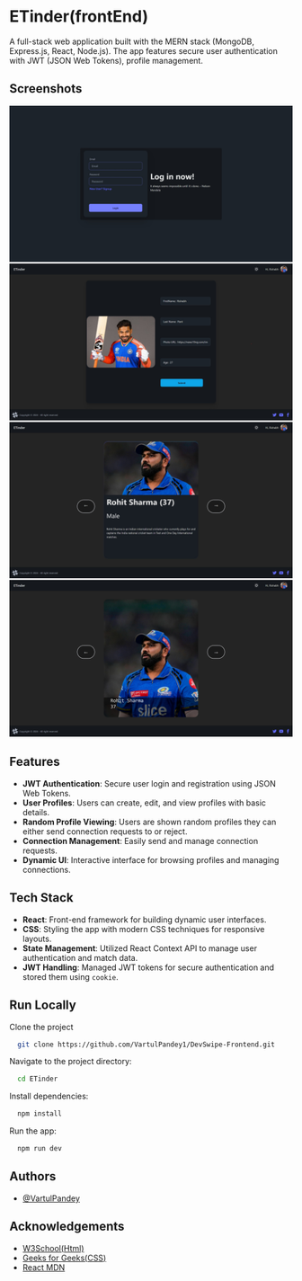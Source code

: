 
# ETinder(frontEnd)

A full-stack web application built with the MERN stack (MongoDB, Express.js, React, Node.js). The app features secure user authentication with JWT (JSON Web Tokens), profile management.



## Screenshots

![App Screenshot](https://github.com/VartulPandey1/DevSwipe-Frontend/blob/main/public/image1.jpeg?raw=true)
![App Screenshot](https://github.com/VartulPandey1/DevSwipe-Frontend/blob/main/public/image2.jpeg?raw=true)
![App Screenshot](https://github.com/VartulPandey1/DevSwipe-Frontend/blob/main/public/image3.jpeg?raw=true)
![App Screenshot](https://github.com/VartulPandey1/DevSwipe-Frontend/blob/main/public/image4.jpeg?raw=true)


## Features
- **JWT Authentication**: Secure user login and registration using JSON Web Tokens.
- **User Profiles**: Users can create, edit, and view profiles with basic details.
- **Random Profile Viewing**: Users are shown random profiles they can either send connection requests to or reject.
- **Connection Management**: Easily send and manage connection requests.
- **Dynamic UI**: Interactive interface for browsing profiles and managing connections.




## Tech Stack

- **React**: Front-end framework for building dynamic user interfaces.
- **CSS**: Styling the app with modern CSS techniques for responsive layouts.
- **State Management**: Utilized React Context API to manage user authentication and match data.
- **JWT Handling**: Managed JWT tokens for secure authentication and stored them using `cookie`.



## Run Locally

Clone the project

```bash
  git clone https://github.com/VartulPandey1/DevSwipe-Frontend.git
```

Navigate to the project directory:
```bash
  cd ETinder
```

Install dependencies:
```bash
  npm install
```

Run the app:
```bash
  npm run dev
```


## Authors

- [@VartulPandey](https://github.com/VartulPandey1/DevSwipe-Frontend)


## Acknowledgements

 - [W3School(Html)](https://www.w3schools.com/html/)
 - [Geeks for Geeks(CSS)](https://www.geeksforgeeks.org/css-tutorial/)
 - [React MDN](https://developer.mozilla.org/en-US/docs/Learn_web_development/Core/Frameworks_libraries/React_getting_started)

